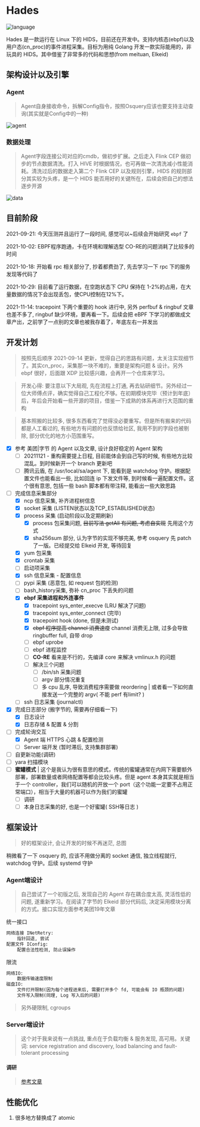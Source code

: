 # Hades

![language](https://shields.io/github/languages/top/chriskalix/HIDS-Linux)

Hades 是一款运行在 Linux 下的 HIDS，目前还在开发中。支持内核态(ebpf)以及用户态(cn_proc)的事件进程采集。目标为用纯 Golang 开发一款实际能用的，非玩具的 HIDS。其中借鉴了非常多的代码和思想(from meituan, Elkeid)

## 架构设计以及引擎

### Agent

> Agent自身接收命令，拆解Config指令，按照Osquery应该也要支持主动查询(其实就是Config中的一种)

![agent](https://github.com/chriskaliX/HIDS-Linux/blob/main/agent.png)

### 数据处理

> Agent字段连接公司对应的cmdb，做初步扩展。之后走入 Flink CEP 做初步的节点数据清洗。打入 HIVE 时根据情况，也可再做一次清洗减小性能消耗。清洗过后的数据走入第二个 Flink CEP 以及规则引擎，HIDS 的规则部分其实较为头疼，是一个 HIDS 能否用好的关键所在，后续会把自己的想法逐步开源

![data](https://github.com/chriskaliX/HIDS-Linux/blob/main/data_analyze.png)

## 目前阶段

2021-09-21: 今天压测并且运行了一段时间, 感觉可以~后续会开始研究 `ebpf` 了

2021-10-02: EBPF程序跑通，卡在环境和理解选型 CO-RE的问题消耗了比较多的时间

2021-10-18: 开始看 rpc 相关部分了, 抄着都费劲了, 先去学习一下 rpc 下的服务发现等代码了

2021-10-29: 目前看了运行数据，在空跑状态下 CPU 保持在 1-2%的占用，在大量数据的情况下会出现丢包，使CPU控制在12%下。

2021-11-14: tracepoint 下两个重要的 hook 进行中, 另外 perfbuf & ringbuf 文章也差不多了, ringbuf 缺少环境，要再看一下。后续会把 eBPF 下学习的都做成文章产出，之前学了一点别的文章也被我存着了，年底左右一并发出

## 开发计划

> 按照先后顺序
> 2021-09-14 更新，觉得自己的思路有问题，太关注实现细节了。其实cn_proc，采集那一块不难的，重要是架构问题 & 设计。另外 ebpf 很好，后面跟 XDP 比较感兴趣，会再开一个仓库来学习。

> 开发心得: 要注意以下大局观, 先在流程上打通, 再去钻研细节。另外经过一位大师傅点评，确实觉得自己工程化不够。在初期模块完毕（预计到年底）后，年后会开始看一些开源的项目，借鉴一下成熟的体系再进行大范围的重构

> 基本照搬的比较多, 很多东西看完了觉得没必要重写。但是所有搬来的代码都是人工看过的, 有些地方有问题的也反馈给社区, 我用不到的字段也被剔除, 部分优化的地方小范围重写。

- [x] 参考 美团|字节 的 Agent 以及文章, 设计良好稳定的 Agent 架构
  - [ ] 20211121 - 重构需要提上日程, 目前能体会到自己写的时候, 有些地方比较混乱。到时候新开一个 branch 更新吧
  - [ ] 腾讯云盾, 在 /usr/local/sa/agent 下, 能看到是 watchdog 守护。根据配置文件也能看出一些, 比如回连 ip 下发文件等, 到时候看一遍配置文件。这个很有意思, 包括一些 bash 脚本都有带注释, 能看出一些大致思路
- [ ] 完成信息采集部分
  - [x] ncp 信息采集, 补齐进程树信息
  - [x] socket 采集 (LISTEN状态以及TCP_ESTABLISHED状态)
  - [x] process 采集 (启动阶段以及定期刷新)
    - [x] process 包采集问题, ~~目前写法 getAll 有问题, 考虑自实现~~ 先用这个方式
    - [x] sha256sum 部分, 认为字节的实现不够完美, 参考 osquery 先 patch 了一版。已经提交给 Elkeid 开发, 等待回复
  - [x] yum 包采集
  - [x] crontab 采集
  - [ ] 启动项采集
  - [x] ssh 信息采集 - 配置信息
  - [ ] pypi 采集 (恶意包, 如 request 包的检测)
  - [ ] bash_history采集, 弥补 cn_proc 下丢失的问题
  - [x] **ebpf 采集进程和外连事件**
    - [x] tracepoint sys_enter_execve (LRU 解决了问题)
    - [x] tracepoint sys_enter_connect (完毕)
    - [x] tracepoint hook (done, 但是未测试)
    - [x] ~~ebpf 程序提高 channel 消费速度~~ channel 消费无上限, 过多会导致 ringbuffer full, 自带 drop
    - [ ] ebpf uprobe
    - [ ] ebpf 进程监控
    - [ ] **CO-RE** 看来是不行的，先编译 core 来解决 vmlinux.h 的问题
    - [ ] 解决三个问题
      - [ ] /bin/sh 采集问题
      - [ ] argv 部分情况重复
      - [ ] 多 cpu 乱序, 导致消费程序需要做 reordering | 或者看一下如何直接发送一个完整的 argv( 不能 perf 有limit? )
  - [ ] ssh 日志采集 (journalctl)
- [x] 完成日志部分 (搬字节的, 需要再仔细看一下)
  - [x] 日志设计
  - [x] 日志存储 & 配置 & 分割
- [ ] 完成轮询交互
  - [x] Agent 端 HTTPS 心跳 & 配置检测
  - [ ] Server 端开发 (暂时滞后, 支持集群部署)
- [ ] 自更新功能(调研)
- [ ] yara 扫描模块
- [ ] **蜜罐模式** | 这个是我认为很有意思的模式，传统的蜜罐通常在内网下需要额外部署，部署数量或者网络配置等都会比较头疼。但是 agent 本身其实就是相当于一个 controller，我们可以随机的开放一个 port（这个功能一定要不占用正常端口），相当于大量的机器可以作为我们的蜜罐
  - [ ] 调研
  - [ ] 本身日志采集的好, 也是一个好蜜罐( SSH等日志 )

## 框架设计

> 好的框架设计, 会让开发的时候不再迷茫, 总图

稍微看了一下 osquery 的, 应该不用做分离的 socket 通信, 独立线程就行, watchdog 守护。后续 systemd 守护

### Agent端设计

> 自己尝试了一个初版之后, 发现自己的 Agent 存在耦合度太高, 灵活性低的问题, 遂重新学习。在阅读了字节的 Elkeid 部分代码后, 决定采用模块分离的方式。接口实现方面参考美团19年文章

统一接口

```txt
网络连接 INetRetry:
    指针回退, 尝试
配置文件 IConfig:
    配置合法性检测, 防止误操作
```

限流

```txt
网络IO:
    数据传输速度限制
磁盘IO:
    文件打开限制(因为每个进程进来后, 需要打开多个 fd, 可能会有 IO 瓶颈的问题)
    文件写入限制(同理, Log 写入后的问题)
```

> 另外硬限制, cgroups 

### Server端设计

> 这个对于我来说有一点挑战, 重点在于负载均衡 & 服务发现, 高可用。关键词: service registration and discovery, load balancing and fault-tolerant processing

#### 调研

> [参考文章](https://programmer.group/grpc-service-discovery-amp-load-balancing.html)

## 性能优化

1. 很多地方替换成了 atomic
